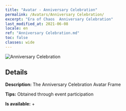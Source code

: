 ```yaml
---
title: "Avatar - Anniversary Celebration"
permalink: /Avatars/Anniversary Celebration/
excerpt: "Era of Chaos  Anniversary Celebration"
last_modified_at: 2021-06-08
locale: en
ref: "Anniversary Celebration.md"
toc: false
classes: wide
---
```

 ![Anniversary Celebration](/images/a/avatarFrame_65.png)

## Details

 **Description:** The Anniversary Celebration Avatar Frame 

 **Tips:** Obtained through event participation 

 **Is available:**  + 

